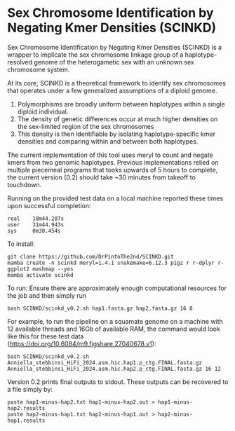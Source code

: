 # Sex Chromosome Identification by Negating Kmer Densities (SCINKD)
Sex Chromosome Identification by Negating Kmer Densities (SCINKD) is a wrapper to implicate the sex chromosome linkage group of a haplotype-resolved genome of the heterogametic sex with an unknown sex chromosome system.

At its core, SCINKD is a theoretical framework to identify sex chromosomes that operates under a few generalized assumptions of a diploid genome.
  1. Polymorphisms are broadly uniform between haplotypes within a single diploid individual.
  2. The density of genetic differences occur at much higher densities on the sex-limited region of the sex chromosomes
  3. This density is then identifiable by isolating haplotype-specific kmer densities and comparing within and between both haplotypes.

The current implementation of this tool uses meryl to count and negate kmers from two genomic haplotypes.
Previous implementations relied on multiple piecemeal programs that tooks upwards of 5 hours to complete, the current version (0.2) should take ~30 minutes from takeoff to touchdown.

Running on the provided test data on a local machine reported these times upon successful completion:
```
real    18m44.287s
user    31m44.943s
sys     0m38.454s
```

To install:
```
git clone https://github.com/DrPintoThe2nd/SCINKD.git
mamba create -n scinkd meryl=1.4.1 snakemake=6.12.3 pigz r r-dplyr r-ggplot2 mashmap --yes
mamba activate scinkd 
```
To run: Ensure there are approximately enough computational resources for the job and then simply run
```
bash SCINKD/scinkd_v0.2.sh hap1.fasta.gz hap2.fasta.gz 16 8
```
For example, to run the pipeline on a squamate genome on a machine with 12 available threads and 16Gb of available RAM, the command would look like this for these test data (https://doi.org/10.6084/m9.figshare.27040678.v1):
```
bash SCINKD/scinkd_v0.2.sh Anniella_stebbinsi_HiFi_2024.asm.hic.hap1.p_ctg.FINAL.fasta.gz Anniella_stebbinsi_HiFi_2024.asm.hic.hap2.p_ctg.FINAL.fasta.gz 16 12
```
Version 0.2 prints final outputs to stdout. These outputs can be recovered to a file simply by:
```
paste hap1-minus-hap2.txt hap1-minus-hap2.out > hap1-minus-hap2.results
paste hap2-minus-hap1.txt hap2-minus-hap1.out > hap2-minus-hap1.results
```
